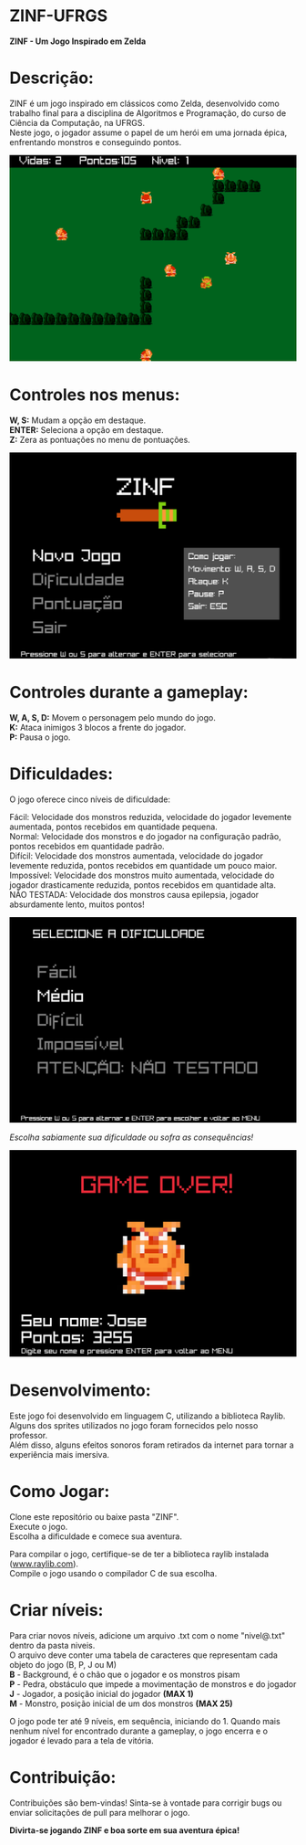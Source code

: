 # ZINF-UFRGS
**ZINF - Um Jogo Inspirado em Zelda**

# Descrição:
ZINF é um jogo inspirado em clássicos como Zelda, desenvolvido como trabalho final para a disciplina de Algoritmos e Programação, do curso de Ciência da Computação, na UFRGS.  
Neste jogo, o jogador assume o papel de um herói em uma jornada épica, enfrentando monstros e conseguindo pontos.

![](https://github.com/dev-joseh/ZINF-UFRGS/blob/main/Imagens/ZINF.gif)

# Controles nos menus:
**W, S:** Mudam a opção em destaque.  
**ENTER:** Seleciona a opção em destaque.  
**Z:** Zera as pontuações no menu de pontuações.  

![](https://github.com/dev-joseh/ZINF-UFRGS/blob/main/Imagens/Menu.PNG)

# Controles durante a gameplay:
**W, A, S, D:** Movem o personagem pelo mundo do jogo.  
**K:** Ataca inimigos 3 blocos a frente do jogador.  
**P:** Pausa o jogo.  

# Dificuldades:
O jogo oferece cinco níveis de dificuldade:

Fácil:        Velocidade dos monstros reduzida, velocidade do jogador levemente aumentada, pontos recebidos em quantidade pequena.  
Normal:       Velocidade dos monstros e do jogador na configuração padrão, pontos recebidos em quantidade padrão.  
Difícil: 	    Velocidade dos monstros aumentada, velocidade do jogador levemente reduzida, pontos recebidos em quantidade um pouco maior.  
Impossível: 	Velocidade dos monstros muito aumentada, velocidade do jogador drasticamente reduzida, pontos recebidos em quantidade alta.  
NÃO TESTADA: 	Velocidade dos monstros causa epilepsia, jogador absurdamente lento, muitos pontos!  

![](https://github.com/dev-joseh/ZINF-UFRGS/blob/main/Imagens/Dificuldades.PNG)

_Escolha sabiamente sua dificuldade ou sofra as consequências!_

![](https://github.com/dev-joseh/ZINF-UFRGS/blob/main/Imagens/GameOver.PNG)

# Desenvolvimento:
Este jogo foi desenvolvido em linguagem C, utilizando a biblioteca Raylib.  
Alguns dos sprites utilizados no jogo foram fornecidos pelo nosso professor.  
Além disso, alguns efeitos sonoros foram retirados da internet para tornar a experiência mais imersiva.  

# Como Jogar:
Clone este repositório ou baixe pasta "ZINF".    
Execute o jogo.  
Escolha a dificuldade e comece sua aventura.  

Para compilar o jogo, certifique-se de ter a biblioteca raylib instalada (www.raylib.com).  
Compile o jogo usando o compilador C de sua escolha.  

# Criar níveis:
Para criar novos níveis, adicione um arquivo .txt com o nome "nivel@.txt" dentro da pasta niveis.  
O arquivo deve conter uma tabela de caracteres que representam cada objeto do jogo (B, P, J ou M)  
**B** - Background, é o chão que o jogador e os monstros pisam  
**P** - Pedra, obstáculo que impede a movimentação de monstros e do jogador  
**J** - Jogador, a posição inicial do jogador       **(MAX 1)**  
**M** - Monstro, posição inicial de um dos monstros **(MAX 25)**  
  
O jogo pode ter até 9 níveis, em sequência, iniciando do 1. Quando mais nenhum nível for encontrado durante a
gameplay, o jogo encerra e o jogador é levado para a tela de vitória.

# Contribuição:
Contribuições são bem-vindas! Sinta-se à vontade para corrigir bugs ou enviar solicitações de pull para melhorar o jogo.  
  
**Divirta-se jogando ZINF e boa sorte em sua aventura épica!**
